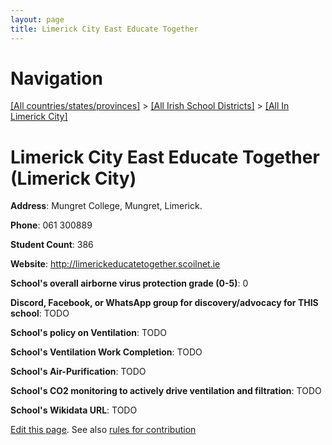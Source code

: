```yaml
---
layout: page
title: Limerick City East Educate Together
---
```

# Navigation

[[All countries/states/provinces]](../../..) > [[All Irish School Districts]](../..) > [[All In Limerick City]](..)

# Limerick City East Educate Together (Limerick City)

**Address**: Mungret College, Mungret, Limerick.

**Phone**: 061 300889

**Student Count**: 386

**Website**: <http://limerickeducatetogether.scoilnet.ie>

**School's overall airborne virus protection grade (0-5)**: 0

**Discord, Facebook, or WhatsApp group for discovery/advocacy for THIS school**: TODO

**School's policy on Ventilation**: TODO

**School's Ventilation Work Completion**: TODO

**School's Air-Purification**: TODO

**School's CO2 monitoring to actively drive ventilation and filtration**: TODO

**School's Wikidata URL**: TODO


[Edit this page](https://github.com/ventilate-schools/Ireland/edit/main/./Limerick_City/Limerick_City_East_Educate_Together.md). See also [rules for contribution](../../../contribution-rules/)